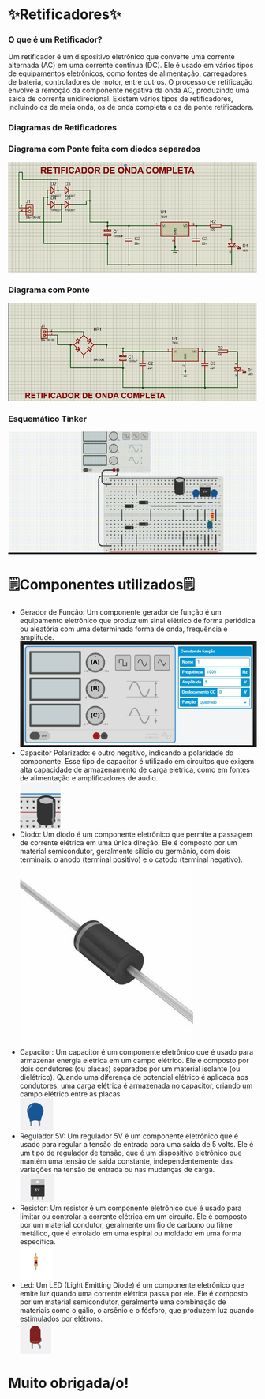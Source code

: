 <h1>✨Retificadores✨</h1>

<h3>O que é um Retificador?</h3>
<p>Um retificador é um dispositivo eletrônico que converte uma corrente alternada (AC) em uma corrente contínua (DC). 
Ele é usado em vários tipos de equipamentos eletrônicos, como fontes de alimentação, carregadores de bateria, 
controladores de motor, entre outros.
O processo de retificação envolve a remoção da componente negativa da onda AC, produzindo uma saída de corrente 
unidirecional. Existem vários tipos de retificadores, incluindo os de meia onda, os de onda completa e os de ponte 
retificadora.</p>

<h3>Diagramas de Retificadores</h3>

<h3>Diagrama com Ponte feita com diodos separados</h3>
<img src="./img/onda completo.png" alt="Segunda">
<h3>Diagrama com Ponte</h3>
<img src="./img/primeira.png" alt="primeira">
<h3>Esquemático Tinker</h3>
<img src="./img/esquema.png" alt="esquema">

<h1>🗒Componentes utilizados🗒</h1>
<ul>
<li a>Gerador de Função: Um componente gerador de função é um equipamento eletrônico que produz um sinal elétrico de forma periódica ou 
    aleatória com uma determinada forma de onda, frequência e amplitude.</li>
    <img src="./img/GeradorFun.png" alt="GeradorFun">
<li>Capacitor Polarizado: e outro negativo, indicando a polaridade do componente. Esse tipo de capacitor é utilizado 
em circuitos que exigem alta capacidade de armazenamento de carga elétrica, como em fontes de alimentação e 
amplificadores de áudio.</li>
<img src="./img/Capacipola.png" alt="Capacipola">
<li>Diodo: Um diodo é um componente eletrônico que permite a passagem de corrente elétrica em uma única direção. 
Ele é composto por um material semicondutor, geralmente silício ou germânio, com dois terminais: o anodo (terminal 
positivo) e o catodo (terminal negativo).</li>
<img src="./img/diodo.png" alt="diodo">
<li>Capacitor: Um capacitor é um componente eletrônico que é usado para armazenar energia elétrica em um campo
elétrico. Ele é composto por dois condutores (ou placas) separados por um material isolante (ou dielétrico).
Quando uma diferença de potencial elétrico é aplicada aos condutores, uma carga elétrica é armazenada no capacitor, 
criando um campo elétrico entre as placas.</li>
<img src="./img/capacitor.png" alt="capacitor">
<li>Regulador 5V: Um regulador 5V é um componente eletrônico que é usado para regular a tensão de entrada para uma 
saída de 5 volts. Ele é um tipo de regulador de tensão, que é um dispositivo eletrônico que mantém uma tensão de 
saída constante, independentemente das variações na tensão de entrada ou nas mudanças de carga.
</li>
<img src="./img/regulador.png" alt="regulador">
<li>Resistor: Um resistor é um componente eletrônico que é usado para limitar ou controlar a corrente elétrica em 
um circuito. Ele é composto por um material condutor, geralmente um fio de carbono ou filme metálico, que é enrolado 
em uma espiral ou moldado em uma forma específica.</li>
<img src="./img/resistor.png" alt="resistor">
<li>Led: Um LED (Light Emitting Diode) é um componente eletrônico que emite luz quando uma corrente elétrica passa 
por ele. Ele é composto por um material semicondutor, geralmente uma combinação de materiais como o gálio, o arsênio 
e o fósforo, que produzem luz quando estimulados por elétrons.</li>
<img src="./img/Led.png" alt="Led">
</ul>

<h1>Muito obrigada/o!</h1>